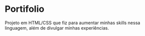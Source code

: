 # Portifolio
Projeto em HTML/CSS que fiz para aumentar minhas skills nessa linguagem, além de divulgar minhas experiências.
